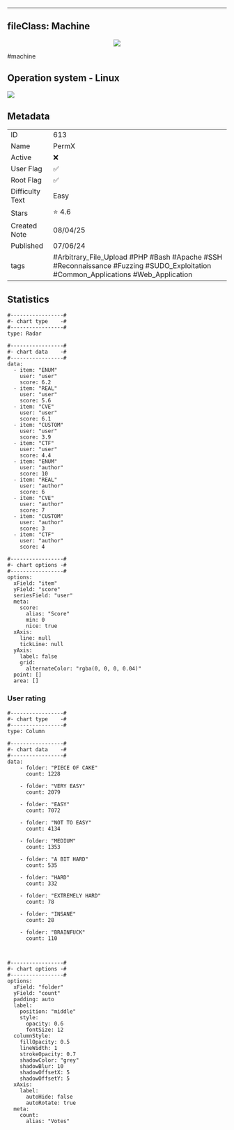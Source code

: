 
---
fileClass: Machine
---

<p align="center"> <img src= "https://www.hackthebox.com//avatars/3ec233f1bf70b096a66f8a452e7cd52f.png"> </p>

#machine

## Operation system - Linux
<img style = "max-width:70px" src = "app://local//home/ew/apps/HTNotes/HTB/.res/Linux.png">

## Metadata

|                       |   |
| ----------------      | - |
| ID                    |613 |
| Name                  |PermX |
| Active                |❌  |
| User Flag             |✅ |
| Root Flag             |✅|
| Difficulty Text       |Easy  |
| Stars                 |⭐️ 4.6 |
| Created Note          |08/04/25 |
| Published             |07/06/24 |
| tags                  |#Arbitrary_File_Upload #PHP #Bash #Apache #SSH #Reconnaissance #Fuzzing #SUDO_Exploitation #Common_Applications #Web_Application  |

<p style = "display:none">
id:: 613
active:: False
name:: PermX
os::Linux
user_flag:: True
root_flag:: True
difficulty_text:: Easy
stars:: 4.6
created:: 08/04/2025
published:: 07/06/24
avatar:: /avatars/3ec233f1bf70b096a66f8a452e7cd52f.png
tags:: #Arbitrary_File_Upload #PHP #Bash #Apache #SSH #Reconnaissance #Fuzzing #SUDO_Exploitation #Common_Applications #Web_Application 
</p>

## Statistics


```chartsview
#-----------------#
#- chart type    -#
#-----------------#
type: Radar

#-----------------#
#- chart data    -#
#-----------------#
data:
  - item: "ENUM"
    user: "user"
    score: 6.2
  - item: "REAL"
    user: "user"
    score: 5.6
  - item: "CVE"
    user: "user"
    score: 6.1
  - item: "CUSTOM"
    user: "user"
    score: 3.9
  - item: "CTF"
    user: "user"
    score: 4.4
  - item: "ENUM"
    user: "author"
    score: 10
  - item: "REAL"
    user: "author"
    score: 6
  - item: "CVE"
    user: "author"
    score: 7
  - item: "CUSTOM"
    user: "author"
    score: 3
  - item: "CTF"
    user: "author"
    score: 4

#-----------------#
#- chart options -#
#-----------------#
options:
  xField: "item"
  yField: "score"
  seriesField: "user"
  meta:
    score:
      alias: "Score"
      min: 0
      nice: true
  xAxis:
    line: null
    tickLine: null
  yAxis:
    label: false
    grid:
      alternateColor: "rgba(0, 0, 0, 0.04)"
  point: []
  area: []
```



### User rating


```chartsview
#-----------------#
#- chart type    -#
#-----------------#
type: Column

#-----------------#
#- chart data    -#
#-----------------#
data:
    - folder: "PIECE OF CAKE"
      count: 1228
     
    - folder: "VERY EASY"
      count: 2079

    - folder: "EASY"
      count: 7072
      
    - folder: "NOT TO EASY"
      count: 4134
      
    - folder: "MEDIUM"
      count: 1353
     
    - folder: "A BIT HARD"
      count: 535
      
    - folder: "HARD"
      count: 332
      
    - folder: "EXTREMELY HARD"
      count: 78
      
    - folder: "INSANE"
      count: 28
      
    - folder: "BRAINFUCK"
      count: 110

    

#-----------------#
#- chart options -#
#-----------------#
options:
  xField: "folder"
  yField: "count"
  padding: auto
  label:
    position: "middle"
    style:
      opacity: 0.6
      fontSize: 12
  columnStyle:
    fillOpacity: 0.5
    lineWidth: 1
    strokeOpacity: 0.7
    shadowColor: "grey"
    shadowBlur: 10
    shadowOffsetX: 5
    shadowOffsetY: 5
  xAxis:
    label:
      autoHide: false
      autoRotate: true
  meta:
    count:
      alias: "Votes"
```

